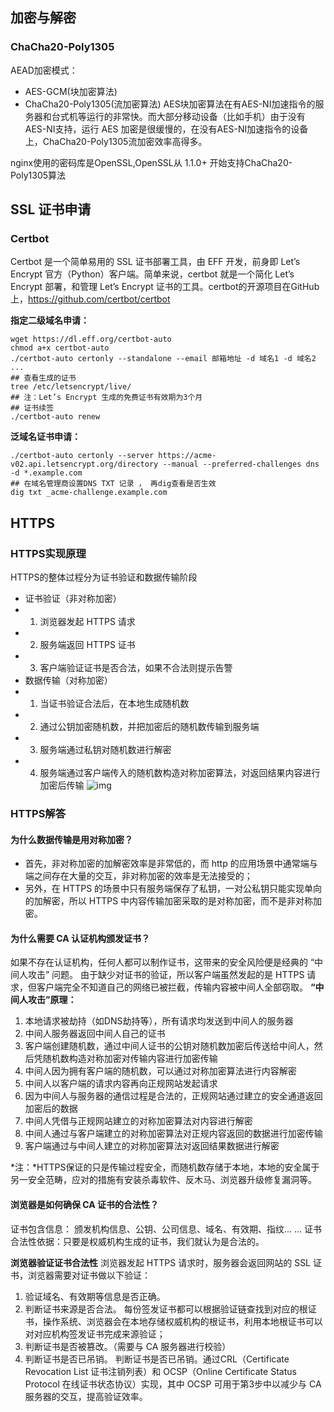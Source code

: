

## 加密与解密

### ChaCha20-Poly1305

AEAD加密模式：
- AES-GCM(块加密算法)
- ChaCha20-Poly1305(流加密算法)
AES块加密算法在有AES-NI加速指令的服务器和台式机等运行的非常快。而大部分移动设备（比如手机）由于没有AES-NI支持，运行 AES 加密是很缓慢的，在没有AES-NI加速指令的设备上，ChaCha20-Poly1305流加密效率高得多。

nginx使用的密码库是OpenSSL,OpenSSL从 1.1.0+ 开始支持ChaCha20-Poly1305算法

## SSL 证书申请
### Certbot
Certbot 是一个简单易用的 SSL 证书部署工具，由 EFF 开发，前身即 Let’s Encrypt 官方（Python）客户端。简单来说，certbot 就是一个简化 Let’s Encrypt 部署，和管理 Let’s Encrypt 证书的工具。certbot的开源项目在GitHub上，https://github.com/certbot/certbot

**指定二级域名申请：**
```shell
wget https://dl.eff.org/certbot-auto
chmod a+x certbot-auto
./certbot-auto certonly --standalone --email 邮箱地址 -d 域名1 -d 域名2 ...
## 查看生成的证书
tree /etc/letsencrypt/live/
## 注：Let’s Encrypt 生成的免费证书有效期为3个月
## 证书续签
./certbot-auto renew
```
**泛域名证书申请：**
```shell
./certbot-auto certonly --server https://acme-v02.api.letsencrypt.org/directory --manual --preferred-challenges dns -d *.example.com
## 在域名管理商设置DNS TXT 记录 ， 再dig查看是否生效
dig txt _acme-challenge.example.com
```


## HTTPS

### HTTPS实现原理
HTTPS的整体过程分为证书验证和数据传输阶段
- 证书验证（非对称加密）
- 1. 浏览器发起 HTTPS 请求
- 2. 服务端返回 HTTPS 证书
- 3. 客户端验证证书是否合法，如果不合法则提示告警
- 数据传输（对称加密）
- 1. 当证书验证合法后，在本地生成随机数
- 2. 通过公钥加密随机数，并把加密后的随机数传输到服务端
- 3. 服务端通过私钥对随机数进行解密
- 4. 服务端通过客户端传入的随机数构造对称加密算法，对返回结果内容进行加密后传输
![img](https://static.blog.leapmie.com/2019/11/1378987910.png)


### HTTPS解答
#### 为什么数据传输是用对称加密？
- 首先，非对称加密的加解密效率是非常低的，而 http 的应用场景中通常端与端之间存在大量的交互，非对称加密的效率是无法接受的；
- 另外，在 HTTPS 的场景中只有服务端保存了私钥，一对公私钥只能实现单向的加解密，所以 HTTPS 中内容传输加密采取的是对称加密，而不是非对称加密。

#### 为什么需要 CA 认证机构颁发证书？
如果不存在认证机构，任何人都可以制作证书，这带来的安全风险便是经典的 “中间人攻击” 问题。 由于缺少对证书的验证，所以客户端虽然发起的是 HTTPS 请求，但客户端完全不知道自己的网络已被拦截，传输内容被中间人全部窃取。
**“中间人攻击”原理：**
1. 本地请求被劫持（如DNS劫持等），所有请求均发送到中间人的服务器
2. 中间人服务器返回中间人自己的证书
3. 客户端创建随机数，通过中间人证书的公钥对随机数加密后传送给中间人，然后凭随机数构造对称加密对传输内容进行加密传输
4. 中间人因为拥有客户端的随机数，可以通过对称加密算法进行内容解密
5. 中间人以客户端的请求内容再向正规网站发起请求
6. 因为中间人与服务器的通信过程是合法的，正规网站通过建立的安全通道返回加密后的数据
7. 中间人凭借与正规网站建立的对称加密算法对内容进行解密
8. 中间人通过与客户端建立的对称加密算法对正规内容返回的数据进行加密传输
9. 客户端通过与中间人建立的对称加密算法对返回结果数据进行解密

*注：*HTTPS保证的只是传输过程安全，而随机数存储于本地，本地的安全属于另一安全范畴，应对的措施有安装杀毒软件、反木马、浏览器升级修复漏洞等。

#### 浏览器是如何确保 CA 证书的合法性？
证书包含信息：
颁发机构信息、公钥、公司信息、域名、有效期、指纹... ...
证书合法性依据：只要是权威机构生成的证书，我们就认为是合法的。

**浏览器验证证书合法性**
浏览器发起 HTTPS 请求时，服务器会返回网站的 SSL 证书，浏览器需要对证书做以下验证：
1. 验证域名、有效期等信息是否正确。
2. 判断证书来源是否合法。
   每份签发证书都可以根据验证链查找到对应的根证书，操作系统、浏览器会在本地存储权威机构的根证书，利用本地根证书可以对对应机构签发证书完成来源验证；
3. 判断证书是否被篡改。（需要与 CA 服务器进行校验）
4. 判断证书是否已吊销。
   判断证书是否已吊销。通过CRL（Certificate Revocation List 证书注销列表）和 OCSP（Online Certificate Status Protocol 在线证书状态协议）实现，其中 OCSP 可用于第3步中以减少与 CA 服务器的交互，提高验证效率。
